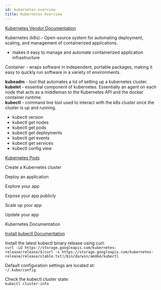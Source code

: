 ```yaml
---
id: kubernetes-overview
title: Kubernetes Overview
---
```


[Kubernetes Vendor Documentation](https://kubernetes.io/)  

Kubernetes (k8s) - Open-source system for automating deployment, scaling, and management of containerized applications.

- makes it easy to manage and automate containerized application infrastructure

Container - wraps software in independent, portable packages, making it easy to quickly run software in a variety of environments.  

**kubeadm** - tool that automates a lot of setting up a kubernetes cluster.  
**kubelet** - essential component of kubernetes. Essentially an agent on each node that acts as a middleman to the Kubernetes API and the docker container runtime.  
**kubectl** - command line tool used to interact with the k8s cluster once the cluster is up and running.  

- kubectl version
- kubectl get nodes
- kubectl get pods
- kubectl get deployments
- kubectl get events
- kubectl get services
- kubectl config view

[Kubernetes Pods](https://kubernetes.io/docs/concepts/workloads/pods/)  

Create a Kubernetes cluster

Deploy an application

Explore your app

Expose your app publicly

Scale up your app

Update your app



Kubernetes Documentation

[Install kubectl Documentation](https://kubernetes.io/docs/tasks/tools/install-kubectl/#install-kubectl-binary-using-curl)  

Install the latest kubectl binary release using curl:  
`curl -LO https://storage.googleapis.com/kubernetes-release/release/$(curl -s https://storage.googleapis.com/kubernetes-release/release/stable.txt)/bin/darwin/amd64/kubectl`  

Default configuration settings are located at:  
`~/.kube/config`

Check the kubectl cluster state:  
`kubectl cluster-info`  
